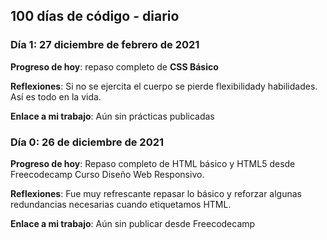 ## 100 días de código - diario

### Día 1: 27 diciembre de febrero de 2021

**Progreso de hoy**: repaso completo de **CSS Básico**

**Reflexiones**: Si no se ejercita el cuerpo se pierde flexibilidady habilidades. Así es todo en la vida. 

**Enlace a mi trabajo**: Aún sin prácticas publicadas


### Día 0: 26 de diciembre de 2021

**Progreso de hoy**: Repaso completo de HTML básico y HTML5 desde Freecodecamp Curso Diseño Web Responsivo.

**Reflexiones**: Fue muy refrescante repasar lo básico y reforzar algunas redundancias necesarias cuando etiquetamos HTML.

**Enlace a mi trabajo**: Aún sin publicar desde Freecodecamp

